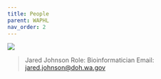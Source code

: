 ```yaml
---
title: People
parent: WAPHL
nav_order: 2
---
```


![](https://avatars.githubusercontent.com/u/134550566?v=4)
> Jared Johnson
> Role: Bioinformatician
> Email: jared.johnson@doh.wa.gov